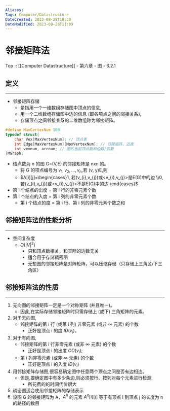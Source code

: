 ```yaml
---
Aliases: 
Tags: Computer/Datastructure 
DateCreated: 2023-08-28T10:38
DateModified: 2023-08-28T11:09
---
```

# 邻接矩阵法

Top :: [[Computer Datastructure]] - 第六章 - 图 - 6.2.1

## 定义
---
- 邻接矩阵存储
	- 是指用一个一维数组存储图中顶点的信息,
	- 用一个二维数组存储图中边的信息 (即各项点之间的邻接关系),
	- 存储顶点之间邻接关系的二维数组称为邻接矩阵。

```cpp
#define MaxCertexNum 100
typedef struct{
	char Vex[MaxVertexNum]; // 顶点表
	int Edge[MaxVertexNum][MaxVertexNum]; // 邻接矩阵，边表
	int vexnum, arcnum; // 图的当前顶点数和边数/弧数 
}MGraph;
```

- 结点数为 n 的图 G=(V,E) 的邻接矩阵是 nxn 的。
	- 将 G 的项点编号为 $v_{1},v_{2},\dots,v_{n}$,若 (v, y)E,则
	- $A[i][j]=\begin{cases}1, 若(v_{i},v_{j})或<v_{i},v_{j}>是E(G)中的边 \\0, 若(v_{i},v_{j})或<v_{i},v_{j}>不是E(G)中的边   \end{cases}$
- 第 i 个结点的出度 = 第 i 行的非零元素个数
- 第 i 个结点的入度 = 第 i 列的非零元素个数
	- 第 i 个结点的度 = 第 i 行、第 i 列的非零元素个数之和

## 邻接矩阵法的性能分析
---
- 空间复杂度
	- $O(|V|^{2})$
		- 只和顶点数相关，和实际的边数无关
		- 适合用于存储稠密图
		- 无想图的邻接矩阵是对阵矩阵，可以压缩存储（只存储上三角区/下三角区）

## 邻接矩阵法的性质
---
1. 无向图的邻接矩阵一定是一个对称矩阵 (并且唯一)。
	- 因此,在实际存储邻接矩阵时只需存储上 (或下) 三角矩阵的元素。
2. 对于无向图,
	- 邻接矩阵的第 i 行 (或第 i 列) 非零元素 (或非 $\infty$ 元素) 的个数
		- 正好是顶点 i 的度 $ID(v_{i})$。
3. 对于有向图,
	- 邻接矩阵的第 i 行非零元素 (或非 $\infty$ 元素) 的个数
		- 正好是顶点 i 的出度 $OD(v_{i})$;
	- 第 i 列非零元素 (或非 $\infty$ 元素) 的个数
		- 正好是顶点 i 的入度 $ID(v_{i})$
4. 用邻接矩阵存储图,很容易确定图中任意两个顶点之间是否有边相连。
	- 但是,要确定图中有多少条边,则必须按行、按列对每个元素进行检测,
		- 所花费的的时间代价很大
5. 稠密图适合使用邻接矩阵的存储表示
6. 设图 G 的邻接矩阵为 A，$A^{n}$ 的元素 $A^{n}[i][j]$ 等于有顶点 i 到顶点 j 的长度为 n 的路径的数目

